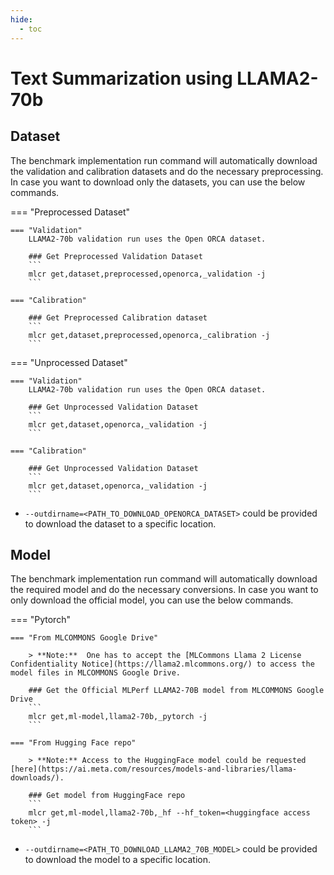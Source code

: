 ```yaml
---
hide:
  - toc
---
```


# Text Summarization using LLAMA2-70b

## Dataset

The benchmark implementation run command will automatically download the validation and calibration datasets and do the necessary preprocessing. In case you want to download only the datasets, you can use the below commands.

=== "Preprocessed Dataset"

    === "Validation"
        LLAMA2-70b validation run uses the Open ORCA dataset.
    
        ### Get Preprocessed Validation Dataset
        ```
        mlcr get,dataset,preprocessed,openorca,_validation -j
        ```

    === "Calibration"

        ### Get Preprocessed Calibration dataset
        ```
        mlcr get,dataset,preprocessed,openorca,_calibration -j
        ```

=== "Unprocessed Dataset"

    === "Validation"
        LLAMA2-70b validation run uses the Open ORCA dataset.

        ### Get Unprocessed Validation Dataset
        ```
        mlcr get,dataset,openorca,_validation -j
        ```

    === "Calibration"

        ### Get Unprocessed Validation Dataset
        ```
        mlcr get,dataset,openorca,_validation -j
        ```

- `--outdirname=<PATH_TO_DOWNLOAD_OPENORCA_DATASET>` could be provided to download the dataset to a specific location.

## Model
The benchmark implementation run command will automatically download the required model and do the necessary conversions. In case you want to only download the official model, you can use the below commands.

=== "Pytorch"

    === "From MLCOMMONS Google Drive"

        > **Note:**  One has to accept the [MLCommons Llama 2 License Confidentiality Notice](https://llama2.mlcommons.org/) to access the model files in MLCOMMONS Google Drive. 

        ### Get the Official MLPerf LLAMA2-70B model from MLCOMMONS Google Drive
        ```
        mlcr get,ml-model,llama2-70b,_pytorch -j
        ```

    === "From Hugging Face repo"

        > **Note:** Access to the HuggingFace model could be requested [here](https://ai.meta.com/resources/models-and-libraries/llama-downloads/).

        ### Get model from HuggingFace repo
        ```
        mlcr get,ml-model,llama2-70b,_hf --hf_token=<huggingface access token> -j
        ```

- `--outdirname=<PATH_TO_DOWNLOAD_LLAMA2_70B_MODEL>` could be provided to download the model to a specific location.